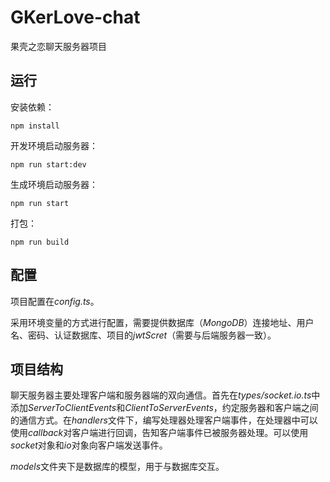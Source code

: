 # GKerLove-chat

果壳之恋聊天服务器项目

## 运行

安装依赖：

```shell
npm install
```

开发环境启动服务器：

```shell
npm run start:dev
```

生成环境启动服务器：

```shell
npm run start
```

打包：

```shell
npm run build
```

## 配置

项目配置在*config.ts*。

采用环境变量的方式进行配置，需要提供数据库（*MongoDB*）连接地址、用户名、密码、认证数据库、项目的*jwtScret*（需要与后端服务器一致）。

## 项目结构

聊天服务器主要处理客户端和服务器端的双向通信。首先在*types/socket.io.ts*中添加*ServerToClientEvents*和*ClientToServerEvents*，约定服务器和客户端之间的通信方式。在*handlers*文件下，编写处理器处理客户端事件，在处理器中可以使用*callback*对客户端进行回调，告知客户端事件已被服务器处理。可以使用*socket*对象和*io*对象向客户端发送事件。

*models*文件夹下是数据库的模型，用于与数据库交互。
